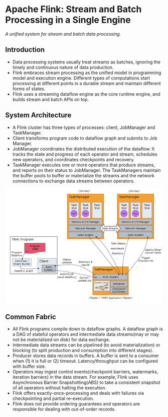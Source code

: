 # Apache Flink: Stream and Batch Processing in a Single Engine

*A unified system for stream and batch data processing.*

## Introduction

- Data processing systems usually treat streams as batches, ignoring the timely and continuous nature of data production.
- Flink embraces stream processing as the unified model in programming model and execution engine. Different types of computations  start processing at different points in a durable stream and maintain different forms of states.
- Flink uses a streaming dataflow engine as the core runtime engine, and builds stream and batch APIs on top.

## System Architecture

- A Flink cluster has three types of processes: client, JobManager and TaskManager.
- Client transforms program code to dataflow graph and submits to Job Manager.
- JobManager coordinates the distributed execution of the dataflow. It tracks the state and progress of each
  operator and stream, schedules new operators, and coordinates checkpoints and recovery.
- TaskManager executes one or more operators that produce streams, and reports on their status to JobManager. The TaskManagers maintain the buffer pools to buffer or materialize the streams and the network connections to exchange data streams between operators.

![model](images/model.png)

## Common Fabric

- All Flink programs compile down to dataflow graphs. A dataflow graph is a DAG of stateful operators and intermediate data streams(may or may not be materialized on disk) for data exchange.
- Intermediate data streams can be pipelined (to avoid materialization) or blocking (to split production and consumption into different stages).
- Producer stores data records in buffers. A buffer is sent to a consumer when (1) it is full or (2) timeout. Latency/throughput can be configured with buffer size.
- Operators may ingest control events(checkpoint barriers, watermarks, iteration barriers) in the data stream. For example, Flink uses Asynchronous Barrier Snapshotting(ABS) to take a consistent snapshot of all operators without halting the execution.
- Flink offers exactly-once-processing and deals with failures via checkpointing and partial re-execution.
- Flink does not provide ordering guarantees and operators are responsible for dealing with out-of-order records.